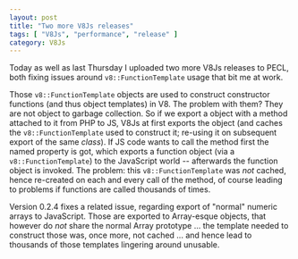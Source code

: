 ```yaml
---
layout: post
title: "Two more V8Js releases"
tags: [ "V8Js", "performance", "release" ]
category: V8Js
---
```

Today as well as last Thursday I uploaded two more V8Js releases to PECL, both
fixing issues around `v8::FunctionTemplate` usage that bit me at work.

Those `v8::FunctionTemplate` objects are used to construct constructor
functions (and thus object templates) in V8.  The problem with them?  They are
not object to garbage collection.  So if we export a object with a method
attached to it from PHP to JS, V8Js at first exports the object (and caches
the `v8::FunctionTemplate` used to construct it; re-using it on subsequent
export of the same *class*).  If JS code wants to call the method first the
named property is got, which exports a function object (via a
`v8::FunctionTemplate`) to the JavaScript world -- afterwards the function
object is invoked.  The problem: this `v8::FunctionTemplate` was *not* cached,
hence re-created on each and every call of the method, of course leading to
problems if functions are called thousands of times.

Version 0.2.4 fixes a related issue, regarding export of "normal" numeric
arrays to JavaScript.  Those are exported to Array-esque objects, that however
do *not* share the normal Array prototype ... the template needed to construct
those was, once more, not cached ... and hence lead to thousands of those
templates lingering around unusable.

